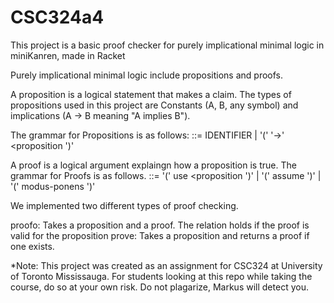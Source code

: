 # CSC324a4

This project is a basic proof checker for purely implicational minimal logic in miniKanren, made in Racket

Purely implicational minimal logic include propositions and proofs.

A proposition is a logical statement that makes a claim. The types of propositions used in this project are Constants (A, B, any symbol) and 
implications (A -> B meaning "A implies B").

The grammar for Propositions is as follows:
  <proposition> ::= IDENTIFIER | '(' <proposition> '->' <proposition ')'
  
A proof is a logical argument explaingn how a proposition is true. The grammar for Proofs is as follows.
  <proof> ::= '(' use <proposition ')'
               | '(' assume <proposition> <proof> ')'
               | '(' modus-ponens <proof> <proof> ')'
               
We implemented two different types of proof checking.

proofo: Takes a proposition and a proof. The relation holds if the proof is valid for the proposition
prove: Takes a proposition and returns a proof if one exists.

*Note: This project was created as an assignment for CSC324 at University of Toronto Mississauga. 
For students looking at this repo while taking the course, do so at your own risk. Do not plagarize, Markus will detect you.
